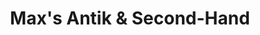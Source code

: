 ---
title: "Max's Antik & Second-Hand"
url: /gmunden/maxs-antik-und-second-hand/
shop: Gebrauchtwaren
---